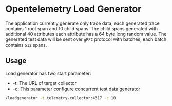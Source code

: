 # Opentelemetry Load Generator

The application currently generate only trace data, each generated trace contains 1 root span and 10 child spans. The child spans generated with additional 40 attributes each attribute has a 64 byte long random value.
The generated test data will be sent over `gRPC` protocol with batches, each batch contains `512` spans.

## Usage

Load generator has two start parameter:
- -t: The URL of target collector
- -c: This parameter configure concurrent test data generator

```bash
/loadgenerator -t telemetry-collector:4317 -c 10
```

